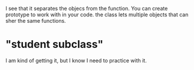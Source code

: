 I see that it separates the objecs from the function. You can create prototype to work with in your code. the class lets multiple objects that can sher the same functions. 

# "student subclass"

I am kind of getting it, but I know I need to practice with it. 
